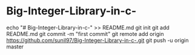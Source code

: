 # Big-Integer-Library-in-c-

echo "# Big-Integer-Library-in-c-" >> README.md
git init
git add README.md
git commit -m "first commit"
git remote add origin https://github.com/sunil97/Big-Integer-Library-in-c-.git
git push -u origin master
